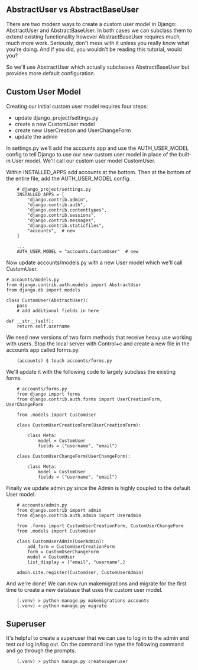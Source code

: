## AbstractUser vs AbstractBaseUser

There are two modern ways to create a custom user model in Django: AbstractUser and AbstractBaseUser. In both cases we
can subclass them to extend existing functionality however AbstractBaseUser requires much, much more work. Seriously,
don't mess with it unless you really know what you're doing. And if you did, you wouldn't be reading this tutorial,
would you?

So we'll use AbstractUser which actually subclasses AbstractBaseUser but provides more default configuration.

## Custom User Model

Creating our initial custom user model requires four steps:

- update django_project/settings.py
- create a new CustomUser model
- create new UserCreation and UserChangeForm
- update the admin

In settings.py we'll add the accounts app and use the AUTH_USER_MODEL config to tell Django to use our new custom user
model in place of the built-in User model. We'll call our custom user model CustomUser.

Within INSTALLED_APPS add accounts at the bottom. Then at the bottom of the entire file, add the AUTH_USER_MODEL config.

        # django_project/settings.py
        INSTALLED_APPS = [
            "django.contrib.admin",
            "django.contrib.auth",
            "django.contrib.contenttypes",
            "django.contrib.sessions",
            "django.contrib.messages",
            "django.contrib.staticfiles",
            "accounts",  # new
        ]

        ...
        AUTH_USER_MODEL = "accounts.CustomUser"  # new

Now update accounts/models.py with a new User model which we'll call CustomUser.

    # accounts/models.py
    from django.contrib.auth.models import AbstractUser
    from django.db import models
    
    class CustomUser(AbstractUser):
        pass
        # add additional fields in here

    def __str__(self):
        return self.username

We need new versions of two form methods that receive heavy use working with users. Stop the local server with Control+c
and create a new file in the accounts app called forms.py.

        (accounts) $ touch accounts/forms.py

We'll update it with the following code to largely subclass the existing forms.

        # accounts/forms.py
        from django import forms
        from django.contrib.auth.forms import UserCreationForm, UserChangeForm
        
        from .models import CustomUser
        
        class CustomUserCreationForm(UserCreationForm):
        
            class Meta:
                model = CustomUser
                fields = ("username", "email")
        
        class CustomUserChangeForm(UserChangeForm):
        
            class Meta:
                model = CustomUser
                fields = ("username", "email")

Finally we update admin.py since the Admin is highly coupled to the default User model.

        # accounts/admin.py
        from django.contrib import admin
        from django.contrib.auth.admin import UserAdmin
        
        from .forms import CustomUserCreationForm, CustomUserChangeForm
        from .models import CustomUser
        
        class CustomUserAdmin(UserAdmin):
            add_form = CustomUserCreationForm
            form = CustomUserChangeForm
            model = CustomUser
            list_display = ["email", "username",]

        admin.site.register(CustomUser, CustomUserAdmin)

And we're done! We can now run makemigrations and migrate for the first time to create a new database that uses the
custom user model.

        (.venv) > python manage.py makemigrations accounts
        (.venv) > python manage.py migrate

## Superuser

It's helpful to create a superuser that we can use to log in to the admin and test out log in/log out. On the command
line type the following command and go through the prompts.

        (.venv) > python manage.py createsuperuser


